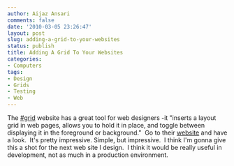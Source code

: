 ```yaml
---
author: Aijaz Ansari
comments: false
date: '2010-03-05 23:26:47'
layout: post
slug: adding-a-grid-to-your-websites
status: publish
title: Adding A Grid To Your Websites
categories:
- Computers
tags:
- Design
- Grids
- Testing
- Web
---
```


<!-- ai l /wp/20100305-_JAZ1036-Edit.jpg /wp/20100305-_JAZ1036-Edit-189x285.jpg 189 285 190 S. La Salle St. - Downtown Chicago -->

The [#grid](http://hashgrid.com/) website has a great tool for web designers
-it "inserts a layout grid in web pages, allows you to hold it in place, and
toggle between displaying it in the foreground or background."  Go to their
[website](http://hashgrid.com) and have a look.  It's pretty impressive.
Simple, but impressive.  I think I'm gonna give this a shot for the next web
site I design.  I think it would be really useful in development, not as much
in a production environment.
